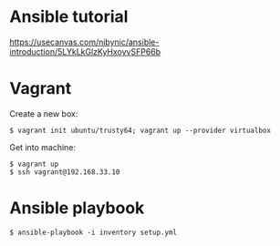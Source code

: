 # Ansible tutorial

https://usecanvas.com/nibynic/ansible-introduction/5LYkLkGlzKyHxoyvSFP66b

# Vagrant

Create a new box:

    $ vagrant init ubuntu/trusty64; vagrant up --provider virtualbox

Get into machine:

    $ vagrant up
    $ ssh vagrant@192.168.33.10

# Ansible playbook

    $ ansible-playbook -i inventory setup.yml
